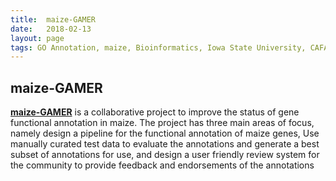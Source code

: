 ```yaml
---
title:  maize-GAMER
date:   2018-02-13
layout: page
tags: GO Annotation, maize, Bioinformatics, Iowa State University, CAFA
---
```


## maize-GAMER

**[maize-GAMER](https://dill-picl.org/projects/maize-gamer/)** is a collaborative project to improve the status of gene functional annotation in maize. The project has three main areas of focus, namely design a pipeline for the functional annotation of maize genes, Use manually curated test data to evaluate the annotations and generate a best subset of annotations for use, and design a user friendly review system for the community to provide feedback and endorsements of the annotations
